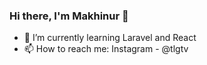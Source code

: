 ### Hi there, I'm Makhinur 👋

<!--
**makhinur/makhinur** is a ✨ _special_ ✨ repository because its `README.md` (this file) appears on your GitHub profile.

Here are some ideas to get you started:

- 🔭 I’m currently working on ...
- 👯 I’m looking to collaborate on ...
- 🤔 I’m looking for help with ...
- 💬 Ask me about ...
- 😄 Pronouns: ...
-->


- 🌱 I’m currently learning Laravel and React
- 📫 How to reach me: Instagram - @tlgtv

